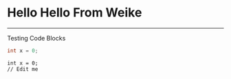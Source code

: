 # Hello Hello From Weike 
---
Testing Code Blocks 
```cs
int x = 0;

```

```cs,editable
int x = 0;
// Edit me 
```